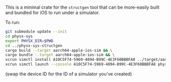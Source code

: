 
This is a minimal crate for the `structgen` tool that can be more-easily built
and bundled for iOS to run under a simulator.

To run:

```bash
git submodule update --init
cd physx-sys
export PHYSX_DIR=$PWD
cd ../physx-sys-structgen
cargo build --target aarch64-apple-ios-sim && \
cargo bundle --target aarch64-apple-ios-sim && \
xcrun simctl install A10C5F74-5969-4894-B99C-4E3F60BBBFA8 ../target/aarch64-apple-ios-sim/debug/bundle/ios/physx-sys-structgen.app/ && \
xcrun simctl launch --console A10C5F74-5969-4894-B99C-4E3F60BBBFA8 physx.rust.structgen
```

(swap the device ID for the ID of a simulator you've created)

